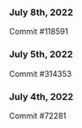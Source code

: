### July 8th, 2022

Commit #118591

### July 5th, 2022

Commit #314353


### July 4th, 2022

Commit #72281
